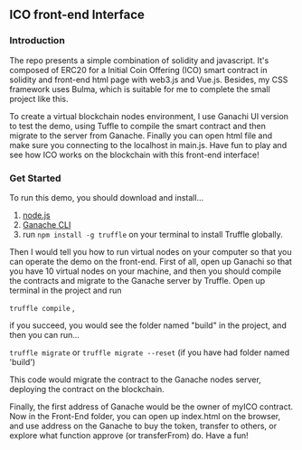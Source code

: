 ## ICO front-end Interface

### Introduction

The repo presents a simple combination of solidity and javascript.
It's composed of ERC20 for a Initial Coin Offering (ICO) smart contract in solidity and front-end html page with web3.js and Vue.js. Besides, my CSS framework uses Bulma, which is suitable for me to complete the small project like this.

To create a virtual blockchain nodes environment, I use Ganachi UI version to test the demo, using Tuffle to compile the smart contract and then migrate to the server from Ganache. Finally you can open html file and make sure you connecting to the localhost in main.js. Have fun to play and see how ICO works on the blockchain with this front-end interface!

### Get Started

To run this demo, you should download and install...

1. [node.js](https://nodejs.org/en/)
2. [Ganache CLI](https://truffleframework.com/ganache)
3. run `npm install -g truffle` on your terminal to install Truffle globally.

Then I would tell you how to run virtual nodes on your computer so that you can operate the demo on the front-end. First of all, open up Ganachi so that you have 10 virtual nodes on your machine, and then you should compile the contracts and migrate  to the Ganache server by Truffle. Open up terminal in the project and run

`truffle compile` , 

if you succeed, you would see the folder named "build" in the project, and then you can run...

`truffle migrate` or `truffle migrate --reset` (if you have had folder named 'build')

This code would migrate the contract to the Ganache nodes server, deploying the contract on the blockchain.

Finally, the first address of Ganache would be the owner of myICO contract. Now in the Front-End folder, you can open up index.html on the browser, and use address on the Ganache to buy the token, transfer to others, or explore what function approve (or transferFrom) do. Have a fun!

